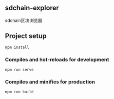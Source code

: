 ## sdchain-explorer

sdchain区块浏览器

## Project setup
```
npm install
```

### Compiles and hot-reloads for development
```
npm run serve
```

### Compiles and minifies for production
```
npm run build

